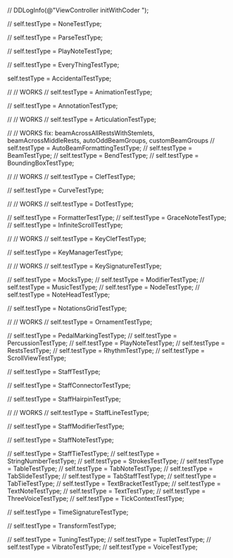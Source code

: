 

//        DDLogInfo(@"ViewController initWithCoder ");

//        self.testType = NoneTestType;

//        self.testType = ParseTestType;

//                self.testType = PlayNoteTestType;

//        self.testType = EveryThingTestType;

self.testType = AccidentalTestType;

// // WORKS
//        self.testType = AnimationTestType;

//        self.testType = AnnotationTestType;

// // WORKS
//        self.testType = ArticulationTestType;

// // WORKS fix: beamAcrossAllRestsWithStemlets, beamAcrossMiddleRests, autoOddBeamGroups, customBeamGroups
//        self.testType = AutoBeamFormattingTestType;
//        self.testType = BeamTestType;
//        self.testType = BendTestType;
//        self.testType = BoundingBoxTestType;

// // WORKS
//        self.testType = ClefTestType;

//        self.testType = CurveTestType;

// // WORKS
//        self.testType = DotTestType;

//        self.testType = FormatterTestType;
//        self.testType = GraceNoteTestType;
//        self.testType = InfiniteScrollTestType;

// // WORKS
//        self.testType = KeyClefTestType;

//        self.testType = KeyManagerTestType;

// // WORKS
//        self.testType = KeySignatureTestType;

//        self.testType = MocksType;
//        self.testType = ModifierTestType;
//        self.testType = MusicTestType;
//        self.testType = NodeTestType;
//        self.testType = NoteHeadTestType;

//        self.testType = NotationsGridTestType;

// // WORKS
//        self.testType = OrnamentTestType;

//        self.testType = PedalMarkingTestType;
//        self.testType = PercussionTestType;
//        self.testType = PlayNoteTestType;
//        self.testType = RestsTestType;
//        self.testType = RhythmTestType;
//        self.testType = ScrollViewTestType;

//        self.testType = StaffTestType;

//        self.testType = StaffConnectorTestType;

//        self.testType = StaffHairpinTestType;

// // WORKS
//        self.testType = StaffLineTestType;

//        self.testType = StaffModifierTestType;

//        self.testType = StaffNoteTestType;

//        self.testType = StaffTieTestType;
//        self.testType = StringNumberTestType;
//        self.testType = StrokesTestType;
//        self.testType = TableTestType;
//        self.testType = TabNoteTestType;
//        self.testType = TabSlideTestType;
//        self.testType = TabStaffTestType;
//        self.testType = TabTieTestType;
//        self.testType = TextBracketTestType;
//        self.testType = TextNoteTestType;
//        self.testType = TextTestType;
//        self.testType = ThreeVoiceTestType;
//        self.testType = TickContextTestType;

//        self.testType = TimeSignatureTestType;

//        self.testType = TransformTestType;

//        self.testType = TuningTestType;
//        self.testType = TupletTestType;
//        self.testType = VibratoTestType;
//        self.testType = VoiceTestType;
